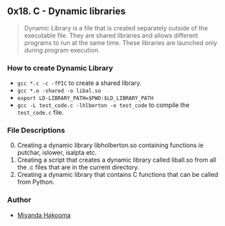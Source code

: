 ## 0x18. C - Dynamic libraries
> Dynamic Library is a file that is created separately outside of the
> executable file. They are shared libraries and allows different programs
> to run at the same time. These libraries are launched only during
> program execution.

### How to create Dynamic Library
* `gcc *.c -c -fPIC` to create a shared library.
* `gcc *.o -shared -o libal.so`
* `export LD-LIBRARY_PATH=$PWD:$LD_LIBRARY_PATH`
* `gcc -L test_code.c -lhlberton -o test_code` to compile the `test_code.c` file.

### File Descriptions
0. Creating a dynamic library libholberton.so containing functions ie putchar, islower, isalpta etc.
1. Creating a script that creates a dynamic library called liball.so from all the .c files that are in the current directory.
2. Creating a dynamic library that contains C functions that can be called from Python.

### Author
* [Miyanda Hakooma](https://www.github.com/mhakooma/)